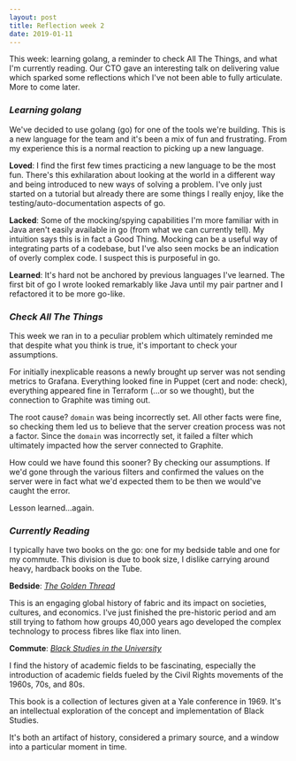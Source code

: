 ```yaml
---
layout: post
title: Reflection week 2
date: 2019-01-11
---
```


This week: learning golang, a reminder to check All The Things, and what I'm currently reading. Our CTO gave an interesting talk on delivering value which sparked some reflections which I've not been able to fully articulate. More to come later.

### _Learning golang_

We've decided to use golang (go) for one of the tools we're building. This is a new language for the team and it's been a mix of fun and frustrating. From my experience this is a normal reaction to picking up a new language. 

**Loved**: I find the first few times practicing a new language to be the most fun. There's this exhilaration about looking at the world in a different way and being introduced to new ways of solving a problem. I've only just started on a tutorial but already there are some things I really enjoy, like the testing/auto-documentation aspects of go.

**Lacked**: Some of the mocking/spying capabilities I'm more familiar with in Java aren't easily available in go (from what we can currently tell). My intuition says this is in fact a Good Thing. Mocking can be a useful way of integrating parts of a codebase, but I've also seen mocks be an indication of overly complex code. I suspect this is purposeful in go.

**Learned**: It's hard not be anchored by previous languages I've learned. The first bit of go I wrote looked remarkably like Java until my pair partner and I refactored it to be more go-like. 

### _Check All The Things_

This week we ran in to a peculiar problem which ultimately reminded me that despite what you think is true, it's important to check your assumptions.

For initially inexplicable reasons a newly brought up server was not sending metrics to Grafana. Everything looked fine in Puppet (cert and node: check), everything appeared fine in Terraform (...or so we thought), but the connection to Graphite was timing out.

The root cause? `domain` was being incorrectly set. All other facts were fine, so checking them led us to believe that the server creation process was not a factor. Since the `domain` was incorrectly set, it failed a filter which ultimately impacted how the server connected to Graphite.

How could we have found this sooner? By checking our assumptions. If we'd gone through the various filters and confirmed the values on the server were in fact what we'd expected them to be then we would've caught the error. 

Lesson learned...again.

### _Currently Reading_
    
I typically have two books on the go: one for my bedside table and one for my commute. This division is due to book size, I dislike carrying around heavy, hardback books on the Tube.

**Bedside**: [_The Golden Thread_](https://www.hodder.co.uk/books/detail.page?isbn=9781473659049)

This is an engaging global history of fabric and its impact on societies, cultures, and economics. I've just finished the pre-historic period and am still trying to fathom how groups 40,000 years ago developed the complex technology to process fibres like flax into linen.

**Commute**: [_Black Studies in the University_](https://www.amazon.com/Black-Studies-University-Armstead-Robinson/dp/0300011679)

I find the history of academic fields to be fascinating, especially the introduction of academic fields fueled by the Civil Rights movements of the 1960s, 70s, and 80s.

This book is a collection of lectures given at a Yale conference in 1969. It's an intellectual exploration of the concept and implementation of Black Studies. 

It's both an artifact of history, considered a primary source, and a window into a particular moment in time.